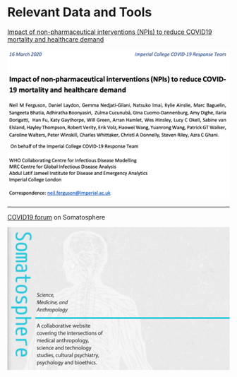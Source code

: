 # Relevant Data and Tools 
 
[Impact of non-pharmaceutical interventions (NPIs) to reduce COVID19 mortality and healthcare demand](https://www.imperial.ac.uk/media/imperial-college/medicine/sph/ide/gida-fellowships/Imperial-College-COVID19-NPI-modelling-16-03-2020.pdf) 

![article](https://raw.githubusercontent.com/centre-for-humanities-computing/HOPE_website_content/master/images/article.png)

---

[COVID19 forum](http://somatosphere.net/2020/covid-19-forum-introduction.html/) on Somatosphere

![somatosphere](https://raw.githubusercontent.com/centre-for-humanities-computing/HOPE_website_content/master/images/somatosphere.png)
